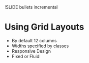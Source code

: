!SLIDE bullets incremental
# Using Grid Layouts
* By default 12 columns
* Widths specified by classes
* Responsive Design
* Fixed or Fluid